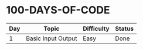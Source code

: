 # 100-DAYS-OF-CODE
<table>
  <thead>
    <tr>
      <th>Day</th>
      <th>Topic</th>
      <th>Difficulty</th>
      <th>Status</th>
    </tr>
  </thead>
<tbody>
  <tr>
    <td>1</td>
    <td>Basic Input Output</td>
    <td>Easy</td>
    <td>Done</td>
  </tr>
</tbody>
</table>
